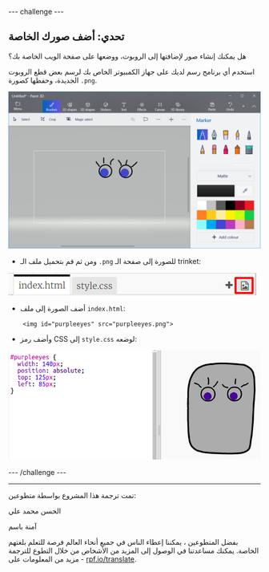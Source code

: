 --- challenge ---

## تحدي: أضف صورك الخاصة

هل يمكنك إنشاء صور لإضافتها إلى الروبوت، ووضعها على صفحة الويب الخاصة بك؟

استخدم أي برنامج رسم لديك على جهاز الكمبيوتر الخاص بك لرسم بعض قطع الروبوت الجديدة، وحفظها كصورة `.png`.

![لقطة الشاشة](images/robot-eyes-edit.png)

+ ومن ثم قم بتحميل ملف الـ `.png` للصورة إلى صفحة الـ trinket:

![لقطة الشاشة](images/robot-image-add.png)

+ أضف الصورة إلى ملف `index.html`: 
```
    <img id="purpleeyes" src="purpleeyes.png">
```    

+ وأضف رمز CSS إلى `style.css` لوضعه:

![لقطة الشاشة](images/robot-use-purple-eyes.png)

--- /challenge ---


***
تمت ترجمة هذا المشروع بواسطة متطوعين:

الحسن محمد علي

آمنة باسم

بفضل المتطوعين ، يمكننا إعطاء الناس في جميع أنحاء العالم فرصة للتعلم بلغتهم الخاصة. يمكنك مساعدتنا في الوصول إلى المزيد من الأشخاص من خلال التطوع للترجمة - مزيد من المعلومات على [rpf.io/translate](https://rpf.io/translate).